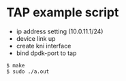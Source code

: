 
# TAP example script

- ip address setting (10.0.11.1/24)
- device link up
- create kni interface
- bind dpdk-port to tap

```
$ make
$ sudo ./a.out
```


